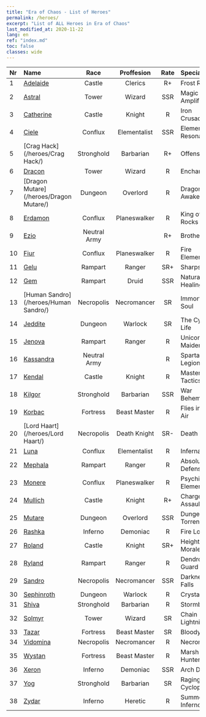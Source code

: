 ```yaml
---
title: "Era of Chaos - List of Heroes"
permalink: /heroes/
excerpt: "List of ALL Heroes in Era of Chaos"
last_modified_at: 2020-11-22
lang: en
ref: "index.md"
toc: false
classes: wide
---
```

  | Nr |    Name    |  Race   |  Proffesion   |  Rate  |    Specialty     |
  |:---|:-----------|:-------:|:-------------:|:------:|:-----------------|
  | 1 | [Adelaide](/heroes/Adelaide/) | Castle | Clerics | R+ |  Frost Ring  |
  | 2 | [Astral](/heroes/Astral/) | Tower | Wizard | SSR |  Magic Amplification  |
  | 3 | [Catherine](/heroes/Catherine/) | Castle | Knight | R |  Iron Crusader  |
  | 4 | [Ciele](/heroes/Ciele/) | Conflux | Elementalist | SSR |  Elemental Resonance  |
  | 5 | [Crag Hack](/heroes/Crag Hack/) | Stronghold | Barbarian | R+ |  Offense  |
  | 6 | [Dracon](/heroes/Dracon/) | Tower | Wizard | R |  Enchanter  |
  | 7 | [Dragon Mutare](/heroes/Dragon Mutare/) | Dungeon | Overlord | R |  Dragon Awakes  |
  | 8 | [Erdamon](/heroes/Erdamon/) | Conflux | Planeswalker | R |  King of Rocks  |
  | 9 | [Ezio](/heroes/Ezio/) | Neutral Army |  | R+ |  Brotherhood  |
  | 10 | [Fiur](/heroes/Fiur/) | Conflux | Planeswalker | R |  Fire Elemental  |
  | 11 | [Gelu](/heroes/Gelu/) | Rampart | Ranger | SR+ |  Sharpshooter  |
  | 12 | [Gem](/heroes/Gem/) | Rampart | Druid | SSR |  Natural Healing  |
  | 13 | [Human Sandro](/heroes/Human Sandro/) | Necropolis | Necromancer | SR |  Immortal Soul  |
  | 14 | [Jeddite](/heroes/Jeddite/) | Dungeon | Warlock | SR |  The Cycle of Life  |
  | 15 | [Jenova](/heroes/Jenova/) | Rampart | Ranger | R |  Unicorn Maiden  |
  | 16 | [Kassandra](/heroes/Kassandra/) | Neutral Army |  | R |  Spartan Legion  |
  | 17 | [Kendal](/heroes/Kendal/) | Castle | Knight | R |  Master of Tactics  |
  | 18 | [Kilgor](/heroes/Kilgor/) | Stronghold | Barbarian | SSR |  War Behemoth  |
  | 19 | [Korbac](/heroes/Korbac/) | Fortress | Beast Master | R |  Flies in the Air  |
  | 20 | [Lord Haart](/heroes/Lord Haart/) | Necropolis | Death Knight | SR- |  Death Knight  |
  | 21 | [Luna](/heroes/Luna/) | Conflux | Elementalist | R |  Infernal Wall  |
  | 22 | [Mephala](/heroes/Mephala/) | Rampart | Ranger | R |  Absolute Defense  |
  | 23 | [Monere](/heroes/Monere/) | Conflux | Planeswalker | R |  Psychic Elemental  |
  | 24 | [Mullich](/heroes/Mullich/) | Castle | Knight | R+ |  Charge Assault  |
  | 25 | [Mutare](/heroes/Mutare/) | Dungeon | Overlord | SSR |  Dungeon Torrent  |
  | 26 | [Rashka](/heroes/Rashka/) | Inferno | Demoniac | R |  Fire Lord  |
  | 27 | [Roland](/heroes/Roland/) | Castle | Knight | SR+ |  Heightened Morale  |
  | 28 | [Ryland](/heroes/Ryland/) | Rampart | Ranger | R |  Dendroid Guard  |
  | 29 | [Sandro](/heroes/Sandro/) | Necropolis | Necromancer | SSR |  Darkness Falls  |
  | 30 | [Sephinroth](/heroes/Sephinroth/) | Dungeon | Warlock | R |  Crystal Stare  |
  | 31 | [Shiva](/heroes/Shiva/) | Stronghold | Barbarian | R |  Stormbringer  |
  | 32 | [Solmyr](/heroes/Solmyr/) | Tower | Wizard | SR |  Chain Lightning  |
  | 33 | [Tazar](/heroes/Tazar/) | Fortress | Beast Master | SR |  Bloody Rage  |
  | 34 | [Vidomina](/heroes/Vidomina/) | Necropolis | Necromancer | R |  Necromancer  |
  | 35 | [Wystan](/heroes/Wystan/) | Fortress | Beast Master | R |  Marsh Hunter  |
  | 36 | [Xeron](/heroes/Xeron/) | Inferno | Demoniac | SSR |  Arch Devil  |
  | 37 | [Yog](/heroes/Yog/) | Stronghold | Barbarian | SR |  Raging Cyclops  |
  | 38 | [Zydar](/heroes/Zydar/) | Inferno | Heretic | R |  Summon Inferno  |
